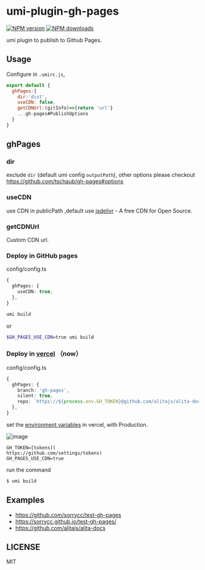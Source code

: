 # umi-plugin-gh-pages

[![NPM version](https://img.shields.io/npm/v/umi-plugin-gh-pages.svg?style=flat)](https://npmjs.org/package/umi-plugin-gh-pages)
[![NPM downloads](http://img.shields.io/npm/dm/umi-plugin-gh-pages.svg?style=flat)](https://npmjs.org/package/umi-plugin-gh-pages)

umi plugin to publish to Github Pages.

## Usage

Configure in `.umirc.js`,

```js
export default {
  ghPages:{
    dir:'dist',
    useCDN: false,
    getCDNUrl:(gitInfo)=>{return 'url'}
    ...gh-pages#PublishOptions
  }
}
```

## ghPages

### dir
exclude `dir` (default umi config `outputPath`), other options please checkout https://github.com/tschaub/gh-pages#options

### useCDN

use CDN in publicPath ,default use [jsdelivr](https://www.jsdelivr.com/) - A free CDN for Open Source.

### getCDNUrl

Custom CDN url.

### Deploy in GitHub pages

config/config.ts

```ts
{
  ghPages: {
    useCDN: true,
  },
}
```

```bash
umi build
```

or

```bash
$GH_PAGES_USE_CDN=true umi build
```

### Deploy in [vercel](https://vercel.com/) （now）

config/config.ts

```ts
{
  ghPages: {
    branch: 'gh-pages',
    silent: true,
    repo: `https://${process.env.GH_TOKEN}@github.com/alitajs/alita-docs.git`,
  },
}
```

set the [environment variables](https://vercel.com/docs/environment-variables) in vercel, with Production.

![image](https://user-images.githubusercontent.com/11746742/110885160-4f264680-8321-11eb-80f7-8cd6275643b8.png)

```
GH_TOKEN=[tokens]( 
https://github.com/settings/tokens)
GH_PAGES_USE_CDN=true
```

run the command

```bash
$ umi build
```

## Examples

* https://github.com/sorrycc/test-gh-pages
* https://sorrycc.github.io/test-gh-pages/
* https://github.com/alitajs/alita-docs

## LICENSE

MIT
